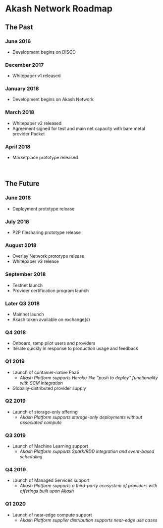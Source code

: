 # Akash Network Roadmap

## The Past
### June 2016
- Development begins on DISCO
### December 2017
- Whitepaper v1 released
### January 2018
- Development begins on Akash Network
### March 2018
- Whitepaper v2 released  
- Agreement signed for test and main net capacity with bare metal provider Packet
### April 2018
- Marketplace prototype released
<br/><br/><br/>
## The Future
### June 2018
- Deployment prototype release
### July 2018
- P2P filesharing prototype release
### August 2018
- Overlay Network prototype release  
- Whitepaper v3 release
### September 2018
- Testnet launch  
- Provider certification program launch
### Later Q3 2018
- Mainnet launch  
- Akash token available on exchange(s)
### Q4 2018
- Onboard, ramp pilot users and providers
- Iterate quickly in response to production usage and feedback
### Q1 2019
- Launch of container-native PaaS  
   - *Akash Platform supports Heroku-like "push to deploy" functionality with SCM integration*  
- Globally-distributed provider supply
### Q2 2019
- Launch of storage-only offering  
   - *Akash Platform supports storage-only deployments without associated compute*
### Q3 2019
- Launch of Machine Learning support  
   - *Akash Platform supports Spark/RDD integration and event-based scheduling*
### Q4 2019
- Launch of Managed Services support  
   - *Akash Platform supports a third-party ecosystem of providers with offerings built upon Akash*
### Q1 2020
- Launch of near-edge compute support  
   - *Akash Platform supplier distribution supports near-edge use cases*


